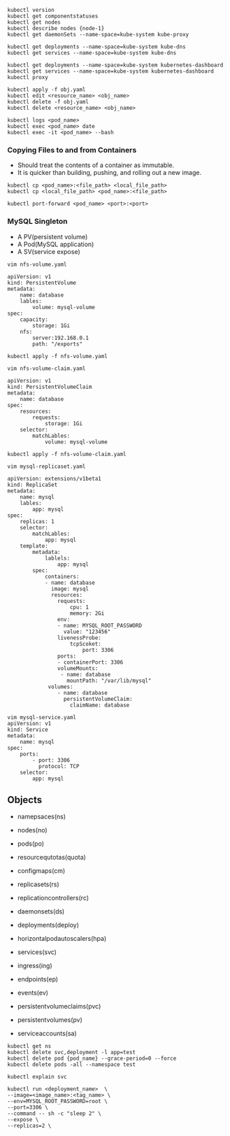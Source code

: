```
kubectl version
kubectl get componentstatuses
kubectl get nodes
kubectl describe nodes {node-1}
kubectl get daemonSets --name-space=kube-system kube-proxy

kubectl get deployments --name-space=kube-system kube-dns
kubectl get services --name-space=kube-system kube-dns

kubectl get deployments --name-space=kube-system kubernetes-dashboard
kubectl get services --name-space=kube-system kubernetes-dashboard
kubectl proxy
```


```
kubectl apply -f obj.yaml
kubectl edit <resource_name> <obj_name>
kubectl delete -f obj.yaml
kubectl delete <resource_name> <obj_name>
```


```
kubectl logs <pod_name>
kubectl exec <pod_name> date
kubectl exec -it <pod_name> --bash
```

### Copying Files to and from Containers
*	Should treat the contents of a container as immutable.
*	It is quicker than building, pushing, and rolling out a new image.

```
kubectl cp <pod_name>:<file_path> <local_file_path>
kubectl cp <local_file_path> <pod_name>:<file_path> 
```

```
kubectl port-forward <pod_name> <port>:<port>
```


### MySQL Singleton
*	A PV(persistent volume)
* 	A Pod(MySQL application)
*	A SV(service expose)

```
vim nfs-volume.yaml

apiVersion: v1
kind: PersistentVolume
metadata:
	name: database
	lables: 
		volume: mysql-volume
spec:
	capacity:
		storage: 1Gi
	nfs:
		server:192.168.0.1
		path: "/exports"

kubectl apply -f nfs-volume.yaml
```

```
vim nfs-volume-claim.yaml

apiVersion: v1
kind: PersistentVolumeClaim
metadata:
	name: database
spec:
	resources:
		requests:
			storage: 1Gi
	selector:
		matchLables:
			volume: mysql-volume
	
kubectl apply -f nfs-volume-claim.yaml
```

```
vim mysql-replicaset.yaml

apiVersion: extensions/v1beta1
kind: ReplicaSet
metadata:
	name: mysql
	lables: 
		app: mysql
spec:
	replicas: 1
	selector:
		matchLables:
			app: mysql
	template:
		metadata:
			lablels:
				app: mysql
		spec:
			containers:
			- name: database
			  image: mysql
			  resources:
			  	requests:
			  		cpu: 1
			  		memory: 2Gi
			  	env:
			  	- name: MYSQL_ROOT_PASSWORD
			  	  value: "123456"
			  	livenessProbe:
			  		tcpScoket:
			  			port: 3306
			  	ports:
			  	- containerPort: 3306
			  	volumeMounts:
			  	 - name: database
			  	   mountPath: "/var/lib/mysql"
			 volumes:
			 	- name: database
			 	  persistentVolumeClaim:
			 	  	claimName: database
```

```
vim mysql-service.yaml
apiVersion: v1
kind: Service
metadata:
	name: mysql
spec:
	ports:
		- port: 3306
		  protocol: TCP
	selector:
		app: mysql
```


## Objects
*	namepsaces(ns)
*	nodes(no)
* 	pods(po)
*	resourcequtotas(quota)

*	configmaps(cm)

*	replicasets(rs)
* 	replicationcontrollers(rc)
*	daemonsets(ds)

*	deployments(deploy)
*	horizontalpodautoscalers(hpa)

*	services(svc)
*	ingress(ing)
*	endpoints(ep)
* 	events(ev)

*	persistentvolumeclaims(pvc)
* 	persistentvolumes(pv)

* 	serviceaccounts(sa)


```
kubectl get ns
kubectl delete svc,deployment -l app=test
kubectl delete pod {pod_name} --grace-period=0 --force
kubectl delete pods -all --namespace test

kubectl explain svc
```

```
kubectl run <deployment_name>  \
--image=<image_name>:<tag_name> \
--env=MYSQL_ROOT_PASSWORD=root \
--port=3306 \
--command -- sh -c "sleep 2" \
--expose \
--replicas=2 \
```


